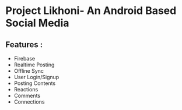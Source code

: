 # Project Likhoni- An Android Based Social Media 

## Features :

  * Firebase
  * Realtime Posting
  * Offline Sync
  * User Login/Signup
  * Posting Contents
  * Reactions
  * Comments
  * Connections
